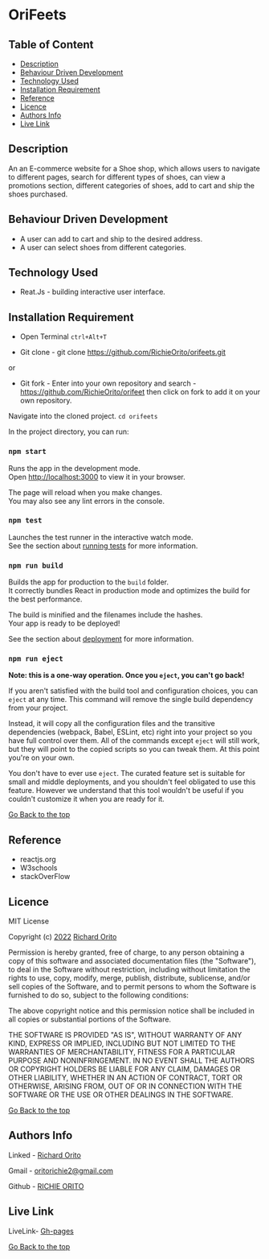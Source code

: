 # OriFeets
## Table of Content

+ [Description](#description)
+ [Behaviour Driven Development](#behaviour-driven-development)
+ [Technology Used](#technology-used)
+ [Installation Requirement](#installation-requirement)
+ [Reference](#reference)
+ [Licence](#licence)
+ [Authors Info](#authors-info)
+ [Live Link](#live-link)

## Description

<p>An an E-commerce website for a Shoe shop, which allows users to navigate to different pages,
search for different types of shoes, can view a promotions section, different categories of shoes,
add to cart and ship the shoes purchased.
</p>

## Behaviour Driven Development

<p>

* A user can add to cart and ship to the desired address.
* A user can select shoes from different categories.

</p>

## Technology Used

* Reat.Js - building interactive user interface.

## Installation Requirement

* Open Terminal `ctrl+Alt+T`

* Git clone - git clone https://github.com/RichieOrito/orifeets.git

or

* Git fork - Enter into your own repository and search - https://github.com/RichieOrito/orifeet then click on fork to add
it on your own repository.

 Navigate into the cloned project. 
`cd orifeets`

In the project directory, you can run:

### `npm start`

Runs the app in the development mode.\
Open [http://localhost:3000](http://localhost:3000) to view it in your browser.

The page will reload when you make changes.\
You may also see any lint errors in the console.

### `npm test`

Launches the test runner in the interactive watch mode.\
See the section about [running tests](https://facebook.github.io/create-react-app/docs/running-tests) for more information.

### `npm run build`

Builds the app for production to the `build` folder.\
It correctly bundles React in production mode and optimizes the build for the best performance.

The build is minified and the filenames include the hashes.\
Your app is ready to be deployed!

See the section about [deployment](https://facebook.github.io/create-react-app/docs/deployment) for more information.

### `npm run eject`

**Note: this is a one-way operation. Once you `eject`, you can't go back!**

If you aren't satisfied with the build tool and configuration choices, you can `eject` at any time. This command will remove the single build dependency from your project.

Instead, it will copy all the configuration files and the transitive dependencies (webpack, Babel, ESLint, etc) right into your project so you have full control over them. All of the commands except `eject` will still work, but they will point to the copied scripts so you can tweak them. At this point you're on your own.

You don't have to ever use `eject`. The curated feature set is suitable for small and middle deployments, and you shouldn't feel obligated to use this feature. However we understand that this tool wouldn't be useful if you couldn't customize it when you are ready for it.

[Go Back to the top](#OriFeets)

## Reference

* reactjs.org
* W3schools
* stackOverFlow
## Licence

MIT License

Copyright (c) [2022](#licence) [Richard Orito](#licence)

Permission is hereby granted, free of charge, to any person obtaining a copy
of this software and associated documentation files (the "Software"), to deal
in the Software without restriction, including without limitation the rights
to use, copy, modify, merge, publish, distribute, sublicense, and/or sell
copies of the Software, and to permit persons to whom the Software is
furnished to do so, subject to the following conditions:

The above copyright notice and this permission notice shall be included in all
copies or substantial portions of the Software.

THE SOFTWARE IS PROVIDED "AS IS", WITHOUT WARRANTY OF ANY KIND, EXPRESS OR
IMPLIED, INCLUDING BUT NOT LIMITED TO THE WARRANTIES OF MERCHANTABILITY,
FITNESS FOR A PARTICULAR PURPOSE AND NONINFRINGEMENT. IN NO EVENT SHALL THE
AUTHORS OR COPYRIGHT HOLDERS BE LIABLE FOR ANY CLAIM, DAMAGES OR OTHER
LIABILITY, WHETHER IN AN ACTION OF CONTRACT, TORT OR OTHERWISE, ARISING FROM,
OUT OF OR IN CONNECTION WITH THE SOFTWARE OR THE USE OR OTHER DEALINGS IN THE
SOFTWARE.

[Go Back to the top](#orifeets)

## Authors Info

Linked - [Richard Orito](https://www.linkedin.com/in/richie-orito/)

Gmail - [oritorichie2@gmail.com]()

Github - [RICHIE ORITO](https://github.com/RichieOrito)

## Live Link

LiveLink- [Gh-pages](https://orifeet.herokuapp.com/)

[Go Back to the top](#OriFeets)